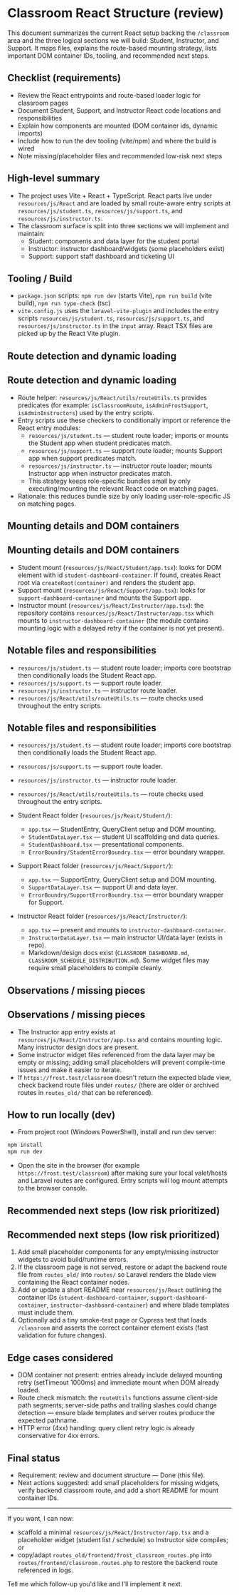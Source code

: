 # Classroom React Structure (review)

This document summarizes the current React setup backing the `/classroom` area and the three logical sections we will build: Student, Instructor, and Support. It maps files, explains the route-based mounting strategy, lists important DOM container IDs, tooling, and recommended next steps.

## Checklist (requirements)
- Review the React entrypoints and route-based loader logic for classroom pages
- Document Student, Support, and Instructor React code locations and responsibilities
- Explain how components are mounted (DOM container ids, dynamic imports)
- Include how to run the dev tooling (vite/npm) and where the build is wired
- Note missing/placeholder files and recommended low-risk next steps

## High-level summary
- The project uses Vite + React + TypeScript. React parts live under `resources/js/React` and are loaded by small route-aware entry scripts at `resources/js/student.ts`, `resources/js/support.ts`, and `resources/js/instructor.ts`.
- The classroom surface is split into three sections we will implement and maintain:
  - Student: components and data layer for the student portal
  - Instructor: instructor dashboard/widgets (some placeholders exist)
  - Support: support staff dashboard and ticketing UI

## Tooling / Build
- `package.json` scripts: `npm run dev` (starts Vite), `npm run build` (vite build), `npm run type-check` (tsc)
- `vite.config.js` uses the `laravel-vite-plugin` and includes the entry scripts `resources/js/student.ts`, `resources/js/support.ts`, and `resources/js/instructor.ts` in the `input` array. React TSX files are picked up by the React Vite plugin.

## Route detection and dynamic loading
## Route detection and dynamic loading
- Route helper: `resources/js/React/utils/routeUtils.ts` provides predicates (for example: `isClassroomRoute`, `isAdminFrostSupport`, `isAdminInstructors`) used by the entry scripts.
- Entry scripts use these checkers to conditionally import or reference the React entry modules:
  - `resources/js/student.ts` — student route loader; imports or mounts the Student app when student predicates match.
  - `resources/js/support.ts` — support route loader; mounts Support app when support predicates match.
  - `resources/js/instructor.ts` — instructor route loader; mounts Instructor app when instructor predicates match.
  - This strategy keeps role-specific bundles small by only executing/mounting the relevant React code on matching pages.
- Rationale: this reduces bundle size by only loading user-role-specific JS on matching pages.

## Mounting details and DOM containers
## Mounting details and DOM containers
- Student mount (`resources/js/React/Student/app.tsx`): looks for DOM element with id `student-dashboard-container`. If found, creates React root via `createRoot(container)` and renders the student app.
- Support mount (`resources/js/React/Support/app.tsx`): looks for `support-dashboard-container` and mounts the Support app.
- Instructor mount (`resources/js/React/Instructor/app.tsx`): the repository contains `resources/js/React/Instructor/app.tsx` which mounts to `instructor-dashboard-container` (the module contains mounting logic with a delayed retry if the container is not yet present).

## Notable files and responsibilities
- `resources/js/student.ts` — student route loader; imports core bootstrap then conditionally loads the Student React app.
- `resources/js/support.ts` — support route loader.
- `resources/js/instructor.ts` — instructor route loader.
- `resources/js/React/utils/routeUtils.ts` — route checks used throughout the entry scripts.
## Notable files and responsibilities
- `resources/js/student.ts` — student route loader; imports core bootstrap then conditionally loads the Student React app.
- `resources/js/support.ts` — support route loader.
- `resources/js/instructor.ts` — instructor route loader.
- `resources/js/React/utils/routeUtils.ts` — route checks used throughout the entry scripts.

- Student React folder (`resources/js/React/Student/`):
  - `app.tsx` — StudentEntry, QueryClient setup and DOM mounting.
  - `StudentDataLayer.tsx` — student UI scaffolding and data queries.
  - `StudentDashboard.tsx` — presentational components.
  - `ErrorBoundry/StudentErrorBoundry.tsx` — error boundary wrapper.

- Support React folder (`resources/js/React/Support/`):
  - `app.tsx` — SupportEntry, QueryClient setup and DOM mounting.
  - `SupportDataLayer.tsx` — support UI and data layer.
  - `ErrorBoundry/SupportErrorBoundry.tsx` — error boundary wrapper for Support.

- Instructor React folder (`resources/js/React/Instructor/`):
  - `app.tsx` — present and mounts to `instructor-dashboard-container`.
  - `InstructorDataLayer.tsx` — main instructor UI/data layer (exists in repo).
  - Markdown/design docs exist (`CLASSROOM_DASHBOARD.md`, `CLASSROOM_SCHEDULE_DISTRIBUTION.md`). Some widget files may require small placeholders to compile cleanly.

## Observations / missing pieces
## Observations / missing pieces
- The Instructor app entry exists at `resources/js/React/Instructor/app.tsx` and contains mounting logic. Many instructor design docs are present.
- Some instructor widget files referenced from the data layer may be empty or missing; adding small placeholders will prevent compile-time issues and make it easier to iterate.
- If `https://frost.test/classroom` doesn't return the expected blade view, check backend route files under `routes/` (there are older or archived routes in `routes_old/` that can be referenced).

## How to run locally (dev)
- From project root (Windows PowerShell), install and run dev server:

```powershell
npm install
npm run dev
```

- Open the site in the browser (for example `https://frost.test/classroom`) after making sure your local valet/hosts and Laravel routes are configured. Entry scripts will log mount attempts to the browser console.

## Recommended next steps (low risk prioritized)
## Recommended next steps (low risk prioritized)
1. Add small placeholder components for any empty/missing instructor widgets to avoid build/runtime errors.
2. If the classroom page is not served, restore or adapt the backend route file from `routes_old/` into `routes/` so Laravel renders the blade view containing the React container nodes.
3. Add or update a short README near `resources/js/React` outlining the container IDs (`student-dashboard-container`, `support-dashboard-container`, `instructor-dashboard-container`) and where blade templates must include them.
4. Optionally add a tiny smoke-test page or Cypress test that loads `/classroom` and asserts the correct container element exists (fast validation for future changes).

## Edge cases considered
- DOM container not present: entries already include delayed mounting retry (setTimeout 1000ms) and immediate mount when DOM already loaded.
- Route check mismatch: the `routeUtils` functions assume client-side path segments; server-side paths and trailing slashes could change detection — ensure blade templates and server routes produce the expected pathname.
- HTTP error (4xx) handling: query client retry logic is already conservative for 4xx errors.

## Final status
- Requirement: review and document structure — Done (this file).
- Next actions suggested: add small placeholders for missing widgets, verify backend classroom route, and add a short README for mount container IDs.

----

If you want, I can now:
- scaffold a minimal `resources/js/React/Instructor/app.tsx` and a placeholder widget (student list / schedule) so Instructor side compiles; or
- copy/adapt `routes_old/frontend/frost_classroom_routes.php` into `routes/frontend/classroom.routes.php` to restore the backend route referenced in logs.

Tell me which follow-up you'd like and I'll implement it next.
